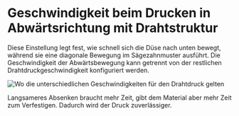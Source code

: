 Geschwindigkeit beim Drucken in Abwärtsrichtung mit Drahtstruktur
====
Diese Einstellung legt fest, wie schnell sich die Düse nach unten bewegt, während sie eine diagonale Bewegung im Sägezahnmuster ausführt. Die Geschwindigkeit der Abwärtsbewegung kann getrennt von der restlichen Drahtdruckgeschwindigkeit konfiguriert werden.

![Wo die unterschiedlichen Geschwindigkeiten für den Drahtdruck gelten](../../../articles/images/wireframe_printspeed.svg)

Langsameres Absenken braucht mehr Zeit, gibt dem Material aber mehr Zeit zum Verfestigen. Dadurch wird der Druck zuverlässiger.